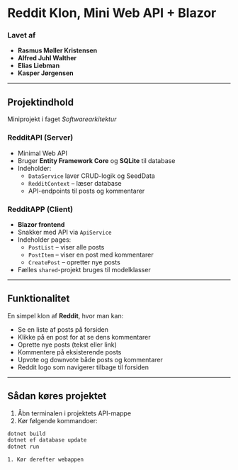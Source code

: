 # Reddit Klon, Mini Web API + Blazor

### Lavet af
- **Rasmus Møller Kristensen**  
- **Alfred Juhl Walther**
- **Elias Liebman**
- **Kasper Jørgensen**

---

## Projektindhold

Miniprojekt i faget *Softwarearkitektur*

### **RedditAPI (Server)**
- Minimal Web API
- Bruger **Entity Framework Core** og **SQLite** til database
- Indeholder:
  - `DataService` laver CRUD-logik og SeedData
  - `RedditContext` – læser database
  - API-endpoints til posts og kommentarer

### **RedditAPP (Client)**
- **Blazor frontend**
- Snakker med API via `ApiService`
- Indeholder pages:
  - `PostList` – viser alle posts
  - `PostItem` – viser en post med kommentarer
  - `CreatePost` – opretter nye posts
- Fælles `shared`-projekt bruges til modelklasser

---

## Funktionalitet

En simpel klon af **Reddit**, hvor man kan:

- Se en liste af posts på forsiden
- Klikke på en post for at se dens kommentarer
- Oprette nye posts (tekst eller link)
- Kommentere på eksisterende posts
- Upvote og downvote både posts og kommentarer
- Reddit logo som navigerer tilbage til forsiden

---

## Sådan køres projektet

1. Åbn terminalen i projektets API-mappe  
2. Kør følgende kommandoer:

```bash
dotnet build
dotnet ef database update
dotnet run

1. Kør derefter webappen
